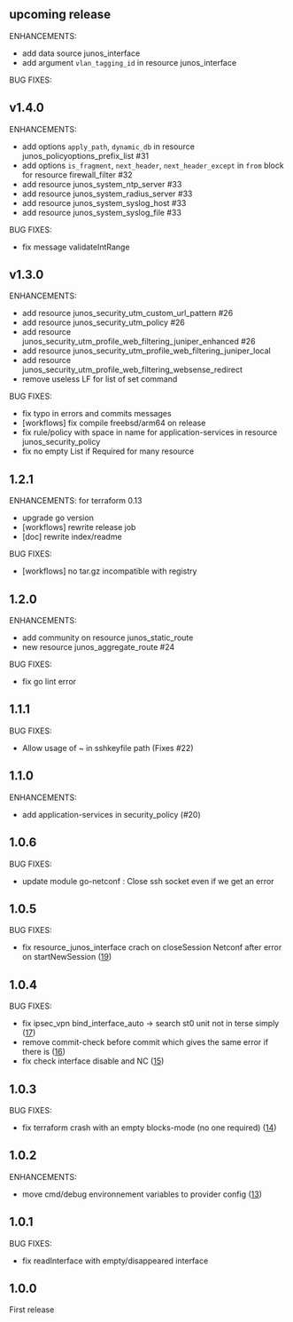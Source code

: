 ## upcoming release
ENHANCEMENTS:
* add data source junos_interface
* add argument `vlan_tagging_id` in resource junos_interface

BUG FIXES:

## v1.4.0
ENHANCEMENTS:
* add options `apply_path`, `dynamic_db` in resource junos_policyoptions_prefix_list #31
* add options `is_fragment`, `next_header`, `next_header_except` in `from` block for resource firewall_filter #32
* add resource junos_system_ntp_server #33
* add resource junos_system_radius_server #33
* add resource junos_system_syslog_host #33
* add resource junos_system_syslog_file #33

BUG FIXES:
* fix message validateIntRange

## v1.3.0
ENHANCEMENTS:
* add resource junos_security_utm_custom_url_pattern #26
* add resource junos_security_utm_policy #26
* add resource junos_security_utm_profile_web_filtering_juniper_enhanced #26
* add resource junos_security_utm_profile_web_filtering_juniper_local
* add resource junos_security_utm_profile_web_filtering_websense_redirect
* remove useless LF for list of set command

BUG FIXES:
* fix typo in errors and commits messages
* [workflows] fix compile freebsd/arm64 on release
* fix rule/policy with space in name for application-services in resource junos_security_policy
* fix no empty List if Required for many resource

## 1.2.1
ENHANCEMENTS:
for terraform 0.13
* upgrade go version
* [workflows] rewrite release job
* [doc] rewrite index/readme

BUG FIXES:
* [workflows] no tar.gz incompatible with registry

## 1.2.0
ENHANCEMENTS:
* add community on resource junos_static_route
* new resource junos_aggregate_route #24

BUG FIXES:
* fix go lint error

## 1.1.1
BUG FIXES:
* Allow usage of ~ in sshkeyfile path (Fixes #22)

## 1.1.0
ENHANCEMENTS:
*  add application-services in security_policy (#20)

## 1.0.6
BUG FIXES:
* update module go-netconf : Close ssh socket even if we get an error

## 1.0.5
BUG FIXES:
* fix resource_junos_interface crach on closeSession Netconf after error on startNewSession  ([19](https://github.com/jeremmfr/terraform-provider-junos/pull/19))

## 1.0.4
BUG FIXES:
* fix ipsec_vpn bind_interface_auto -> search st0 unit not in terse simply ([17](https://github.com/jeremmfr/terraform-provider-junos/pull/17))
* remove commit-check before commit which gives the same error if there is ([16](https://github.com/jeremmfr/terraform-provider-junos/pull/16))
* fix check interface disable and NC ([15](https://github.com/jeremmfr/terraform-provider-junos/pull/15))

## 1.0.3
BUG FIXES:
* fix terraform crash with an empty blocks-mode (no one required) ([14](https://github.com/jeremmfr/terraform-provider-junos/pull/14))

## 1.0.2
ENHANCEMENTS:
* move cmd/debug environnement variables to provider config ([13](https://github.com/jeremmfr/terraform-provider-junos/pull/13))

## 1.0.1
BUG FIXES:
* fix readInterface with empty/disappeared interface

## 1.0.0

First release
